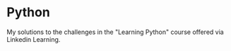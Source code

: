 # Python
My solutions to the challenges in the "Learning Python" course offered via Linkedin Learning.
